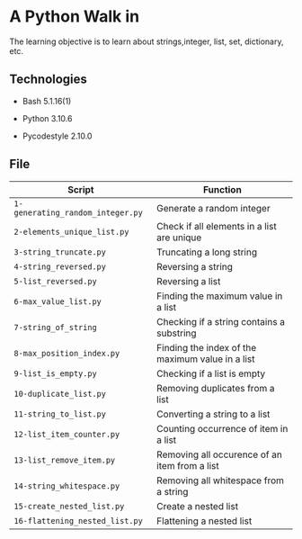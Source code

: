 # A Python Walk in
The learning objective is to learn about strings,integer, list, set, dictionary, etc.

## Technologies
* Bash 5.1.16(1)

* Python 3.10.6

* Pycodestyle 2.10.0

## File
|Script|Function|
|----------|---------------------|
|`1-generating_random_integer.py`|Generate a random integer|
|`2-elements_unique_list.py`|Check if all elements in a list are unique|
|`3-string_truncate.py`|Truncating a long string|
|`4-string_reversed.py`|Reversing a string|
|`5-list_reversed.py`|Reversing a list|
|`6-max_value_list.py`|Finding the maximum value in a list|
|`7-string_of_string`|Checking if a string contains a substring|
|`8-max_position_index.py`|Finding the index of the maximum value in a list|
|`9-list_is_empty.py`|Checking if a list is empty|
|`10-duplicate_list.py`|Removing duplicates from a list|
|`11-string_to_list.py`|Converting a string to a list|
|`12-list_item_counter.py`|Counting occurrence of item in a list|
|`13-list_remove_item.py`|Removing all occurence of an item from a list|
|`14-string_whitespace.py`|Removing all whitespace from a string|
|`15-create_nested_list.py`|Create a nested list|
|`16-flattening_nested_list.py`|Flattening a nested list|

